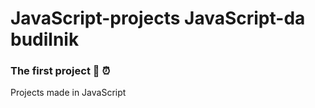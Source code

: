 # JavaScript-projects JavaScript-da budilnik
### The first project  👋 ⏰ 
Projects made in JavaScript
